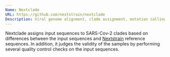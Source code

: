 ```yaml
---
Name: Nextclade
URL: https://github.com/nextstrain/nextclade
Description: Viral genome alignment, clade assignment, mutation calling, and quality checks
---
```


Nextclade assigns input sequences to SARS-Cov-2 clades based on differences between the input sequences and [Nextstrain](https://nextstrain.org/) reference sequences. In addition, it judges the validity of the samples by performing several quality control checks on the input sequences.
